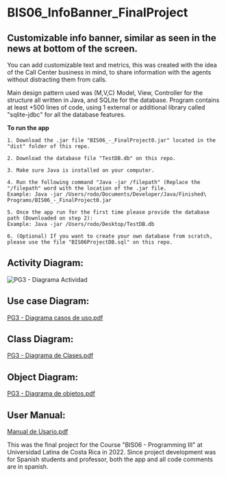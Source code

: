 # BIS06_InfoBanner_FinalProject
## Customizable info banner, similar as seen in the news at bottom of the screen.

You can add customizable text and metrics, this was created with the idea of the Call Center business in mind, to share information with the agents without distracting them from calls. 

Main design pattern used was (M,V,C) Model, View, Controller for the structure all written in Java, and SQLite for the database.
Program contains at least +500 lines of code, using 1 external or additional library called "sqlite-jdbc" for all the database features.

**To run the app**

    1. Download the .jar file "BIS06_-_FinalProject0.jar" located in the "dist" folder of this repo. 
    
    2. Download the database file "TestDB.db" on this repo.
    
    3. Make sure Java is installed on your computer. 
    
    4. Run the following command "Java -jar /filepath" (Replace the "/filepath" word with the location of the .jar file.
    Example: Java -jar /Users/rodo/Documents/Developer/Java/Finished\ Programs/BIS06_-_FinalProject0.jar

    5. Once the app run for the first time please provide the database path (Downloaded on step 2):
    Example: Java -jar /Users/rodo/Desktop/TestDB.db

    6. (Optional) If you want to create your own database from scratch, please use the file "BIS06ProjectDB.sql" on this repo. 


## Activity Diagram:
![PG3 - Diagrama Actividad](https://github.com/RodoJML/BIS06_InfoBanner_FinalProject/assets/63088555/894efaf1-a032-4681-96c6-e8361ace202a)

## Use case Diagram:
[PG3 - Diagrama casos de uso.pdf](https://github.com/RodoJML/BIS06_InfoBanner_FinalProject/files/12784771/PG3.-.Diagrama.casos.de.uso.pdf)

## Class Diagram:
[PG3 - Diagrama de Clases.pdf](https://github.com/RodoJML/BIS06_InfoBanner_FinalProject/files/12784774/PG3.-.Diagrama.de.Clases.pdf)

## Object Diagram:
[PG3 - Diagrama de objetos.pdf](https://github.com/RodoJML/BIS06_InfoBanner_FinalProject/files/12784780/PG3.-.Diagrama.de.objetos.pdf)

## User Manual:
[Manual de Usario.pdf](https://github.com/RodoJML/BIS06_InfoBanner_FinalProject/files/12783345/Manual.de.Usario.pdf)


This was the final project for the Course "BIS06 - Programming III" at Universidad Latina de Costa Rica in 2022.
Since project development was for Spanish students and professor, both the app and all code comments are in spanish.
